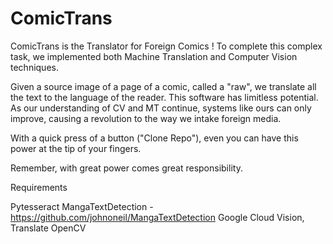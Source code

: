 # ComicTrans

ComicTrans is the Translator for Foreign Comics ! To complete this complex task, we implemented both Machine Translation and Computer Vision techniques.

Given a source image of a page of a comic, called a "raw", we translate all the text to the language of the reader. This software has limitless potential. As our understanding of CV and MT continue, systems like ours can only improve, causing a revolution to the way we intake foreign media.

With a quick press of a button ("Clone Repo"), even you can have this power at the tip of your fingers.

Remember, with great power comes great responsibility.



Requirements

Pytesseract
MangaTextDetection - https://github.com/johnoneil/MangaTextDetection
Google Cloud Vision, Translate
OpenCV